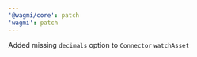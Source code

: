 ```yaml
---
'@wagmi/core': patch
'wagmi': patch
---
```


Added missing `decimals` option to `Connector` `watchAsset`
